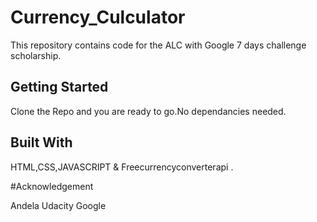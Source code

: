 # Currency_Culculator 

This repository contains code for the ALC with Google 7 days challenge scholarship.

## Getting Started

Clone the Repo and you are ready to go.No dependancies needed.

## Built With

HTML,CSS,JAVASCRIPT & Freecurrencyconverterapi .

#Acknowledgement

Andela
Udacity
Google

